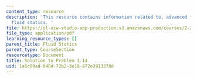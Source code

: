 ```yaml
---
content_type: resource
description: 'This resource contains information related to, advanced fluid mechanics,
  fluid statics. '
file: https://ol-ocw-studio-app-production.s3.amazonaws.com/courses/2-25-advanced-fluid-mechanics-fall-2013/1a6c09ad948d72b23e18872e3913370d_MIT2_25F13_Shapi1.14_Solu.pdf
file_type: application/pdf
learning_resource_types: []
parent_title: Fluid Statics
parent_type: CourseSection
resourcetype: Document
title: Solution to Problem 1.14
uid: 1a6c09ad-948d-72b2-3e18-872e3913370d
---
```

